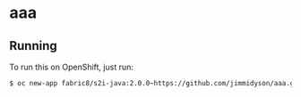 # aaa



## Running

To run this on OpenShift, just run:

```bash
$ oc new-app fabric8/s2i-java:2.0.0~https://github.com/jimmidyson/aaa.git
```
